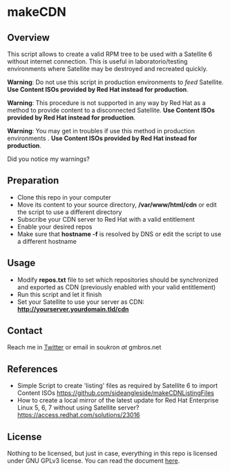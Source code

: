 # makeCDN

## Overview
This script allows to create a valid RPM tree to be used with a Satellite 6 
without internet connection. This is useful in laboratorio/testing environments
where Satellite may be destroyed and recreated quickly.

**Warning**: Do not use this script in production environments to _feed_ 
Satellite. **Use Content ISOs provided by Red Hat instead for production**.

**Warning**: This procedure is not supported in any way by Red Hat as a method
to provide content to a disconnected Satellite. **Use Content ISOs provided by 
Red Hat instead for production**.

**Warning**: You may get in troubles if use this method in production 
environments . **Use Content ISOs provided by Red Hat instead for production**.

Did you notice my warnings?

## Preparation
* Clone this repo in your computer
* Move its content to your source directory, __/var/www/html/cdn__ or edit the 
  script to use a different directory
* Subscribe your CDN server to Red Hat with a valid entitlement
* Enable your desired repos
* Make sure that **hostname -f** is resolved by DNS or edit the script to use a
  different hostname

## Usage
* Modify **repos.txt** file to set which repositories should be synchronized and
  exported as CDN (previously enabled with your valid entitlement)
* Run this script and let it finish
* Set your Satellite to use your server as CDN: __http://yourserver.yourdomain.tld/cdn__

## Contact
Reach me in [Twitter] or email in soukron _at_ gmbros.net

## References
 - Simple Script to create 'listing' files as required by Satellite 6 to import
   Content ISOs https://github.com/sideangleside/makeCDNListingFiles
 - How to create a local mirror of the latest update for Red Hat Enterprise Linux 5, 6, 7 
   without using Satellite server? https://access.redhat.com/solutions/23016

## License
Nothing to be licensed, but just in case, everything in this repo is licensed under GNU GPLv3 
license. You can read the document [here].

[Twitter]:http://twitter.com/soukron
[here]:http://gnu.org/licenses/gpl.html

